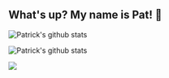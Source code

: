 ## What's up? My name is Pat! 👋



![Patrick's github stats](https://github-readme-stats-five-tan.vercel.app/api?username=patrickdtilley&show_icons=true&title_color=fff&icon_color=79ff97&text_color=9f9f9f&bg_color=151515&count_private=true&hide=issues,stars)

![Patrick's github stats](https://github-readme-stats-five-tan.vercel.app/api/top-langs/?username=patrickdtilley&layout=compact&hide=html,css,javascript&show_icons=true&title_color=fff&icon_color=79ff97&text_color=9f9f9f&bg_color=151515)

![](https://komarev.com/ghpvc/?username=patrickdtilley)  

